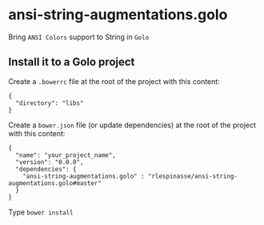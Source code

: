 # ansi-string-augmentations.golo

Bring `ANSI Colors` support to String in `Golo`

## Install it to a Golo project

Create a `.bowerrc` file at the root of the project with this content:

    {
      "directory": "libs"
    }

Create a `bower.json` file (or update dependencies) at the root of the project with this content:

    {
      "name": "your_project_name",
      "version": "0.0.0",
      "dependencies": {
        "ansi-string-augmentations.golo" : "rlespinasse/ansi-string-augmentations.golo#master"
      }
    }

Type `bower install`
